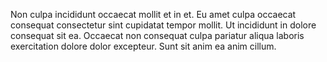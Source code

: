 

Non culpa incididunt occaecat mollit et in et. Eu amet culpa occaecat consequat consectetur sint cupidatat tempor mollit. Ut incididunt in dolore consequat sit ea. Occaecat non consequat culpa pariatur aliqua laboris exercitation dolore dolor excepteur. Sunt sit anim ea anim cillum.